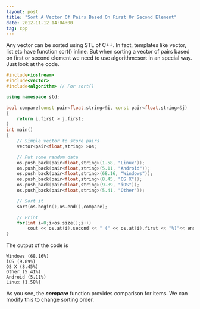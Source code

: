 ```yaml
---
layout: post
title: "Sort A Vector Of Pairs Based On First Or Second Element"
date: 2012-11-12 14:04:00
tag: cpp
---
```

Any vector can be sorted using STL of C++. In fact, templates like vector,
list etc have function sort() inline. But when sorting a vector of pairs based
on first or second element we need to use algorithm::sort in an special way.
Just look at the code.

```cpp
#include<iostream>
#include<vector>
#include<algorithm> // For sort()

using namespace std;

bool compare(const pair<float,string>&i, const pair<float,string>&j)
{
    return i.first > j.first;
}
int main()
{
    // Simple vector to store pairs
    vector<pair<float,string> >os;

    // Put some random data
    os.push_back(pair<float,string>(1.58, "Linux"));
    os.push_back(pair<float,string>(5.11, "Android"));
    os.push_back(pair<float,string>(68.16, "Windows"));
    os.push_back(pair<float,string>(8.45, "OS X"));
    os.push_back(pair<float,string>(9.89, "iOS"));
    os.push_back(pair<float,string>(5.41, "Other"));

    // Sort it
    sort(os.begin(),os.end(),compare);

    // Print
    for(int i=0;i<os.size();i++)
        cout << os.at(i).second << " (" << os.at(i).first << "%)"<< endl;
}
```
    
The output of the code is

```
Windows (68.16%)
iOS (9.89%)
OS X (8.45%)
Other (5.41%)
Android (5.11%)
Linux (1.58%)
```

As you see, the _**compare**_ function provides comparison for items. We can
modify this to change sorting order.
